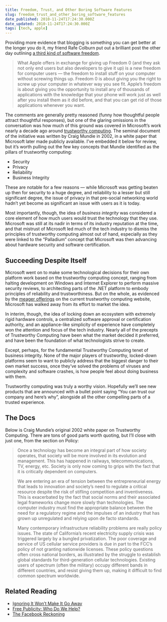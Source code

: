```yaml
---
title: Freedom, Trust, and Other Boring Software Features
slug: freedom_trust_and_other_boring_software_features
date_published: 2010-11-24T17:24:30.000Z
date_updated: 2010-11-24T17:24:30.000Z
tags: [tech, apple]
---
```


Providing more evidence that blogging is something you can get better at the longer you do it, my friend Rafe Colburn put out a brilliant post the other day outlining [a third kind of software freedom](http://rc3.org/2010/11/21/a-third-kind-of-freedom/).

> What Apple offers in exchange for giving up Freedom 0 (and they ask not only end users but also developers to give it up) is a new freedom for computer users — the freedom to install stuff on your computer without screwing things up. Freedom 0 is about giving you the right to screw up your computer in whatever way you see fit. Apple’s freedom is about giving you the opportunity to install any of thousands of applications with the knowledge that your phone will work just as well after you install them as it did before, and that you can get rid of those applications whenever you want.

The comments are generally pretty reasoned (funny how thoughtful people attract thoughtful responses), but one of the glaring omissions in the conversation was how much of this ground was covered in Microsoft’s work nearly a decade ago around [trustworthy computing](http://en.wikipedia.org/wiki/Trustworthy_Computing). The seminal document of the initiative was written by Craig Mundie in 2002, in a white paper that Microsoft later made publicly available. I’ve embedded it below for review, but it’s worth pulling out the few key concepts that Mundie identified as the pillars of trustworthy computing:

- Security
- Privacy
- Reliability
- Business Integrity

These are notable for a few reasons — while Microsoft was getting beaten up then for security to a huge degree, and reliability to a lesser but still significant degree, the issue of privacy in that pre-social networking world hadn’t yet become as significant an issue with users as it is today.

Most importantly, though, the idea of *business integrity* was considered a core element of how much users would trust the technology that they use. Microsoft was still at its nadir in terms of its industry reputation at the time, and that mistrust of Microsoft led much of the tech industry to dismiss the principles of trustworthy computing almost out of hand, especially as they were linked to the “Palladium” concept that Microsoft was then advancing about hardware security and software certification.

## Succeeding Despite Itself

Microsoft went on to make some technological decisions for their own platform work based on the trustworthy computing concept, ranging from halting development on Windows and Internet Explorer to perform massive security reviews, to architecting parts of the .NET platform to embody principles of reliability and trustworthiness. But on the whole, as evidenced by the [meager offerings](http://www.microsoft.com/about/twc/en/us/default.aspx) on the current trustworthy computing website, Microsoft has walked away from its effort to market the idea.

In interim, though, the idea of locking down an ecosystem with extremely rigid hardware controls, a centralized software approval or certification authority, and an appliance-like simplicity of experience have completely won the attention and focus of the tech industry. Nearly all of the precepts of Trustworthy Computing have been what the market decided it preferred, and have been the foundation of what technologists strive to create.

Except, perhaps, for the fundamental Trustworthy Computing tenet of business integrity. None of the major players of trustworthy, locked-down platforms seem to want to publicly address that the biggest danger to their own market success, once they’ve solved the problems of viruses and complexity and software crashes, is how people feel about doing business with them.

Trustworthy computing was truly a worthy vision. Hopefully we’ll see new products that are announced with a bullet point saying “You can trust our company and here’s why”, alongside all the other compelling parts of a trusted experience.

## The Docs

Below is Craig Mundie’s original 2002 white paper on Trustworthy Computing. There are tons of good parts worth quoting, but I’ll close with just one, from the section on Policy:

> Once a technology has become an integral part of how society operates, that society will be more involved in its evolution and management. This has happened in railways, telecommunications, TV, energy, etc. Society is only now coming to grips with the fact that it is critically dependent on computers.
> 
> We are entering an era of tension between the entrepreneurial energy that leads to innovation and society’s need to regulate a critical resource despite the risk of stifling competition and inventiveness. This is exacerbated by the fact that social norms and their associated legal frameworks change more slowly than technologies. The computer industry must find the appropriate balance between the need for a regulatory regime and the impulses of an industry that has grown up unregulated and relying upon de facto standards.
> 
> Many contemporary infrastructure reliability problems are really policy issues. The state of California’s recent electricity supply crisis was triggered largely by a bungled privatization. The poor coverage and service of US cellular service providers is due in part to the FCC’s policy of not granting nationwide licenses. These policy questions often cross national borders, as illustrated by the struggle to establish global standards for third-generation cellular technologies. Existing users of spectrum (often the military) occupy different bands in different countries, and resist giving them up, making it difficult to find common spectrum worldwide.

## Related Reading

- [Ignoring It Won’t Make It Go Away](/2010/06/ignoring_it_wont_make_it_go_away)
- [Free Publicity: Who Do We Help?](/2010/01/free_publicity_who_do_we_help)
- [The Facebook Reckoning](/2010/09/the_facebook_reckoning_2011)
